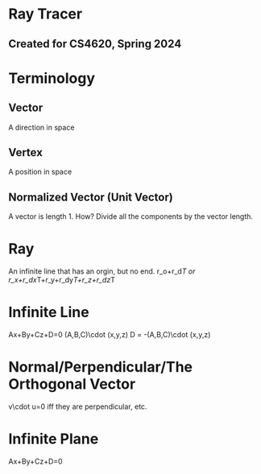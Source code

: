 # Ray Tracer 
## Created for CS4620, Spring 2024

# Terminology

## Vector
A direction in space

## Vertex 
A position in space

## Normalized Vector (Unit Vector)
A vector is length 1.
How? Divide all the components by the vector length.

# Ray
An infinite line that has an orgin, but no end.
r_o+r_d*T or r_x+r_dx*T+r_y+r_dy*T+r_z+r_dz*T

# Infinite Line
Ax+By+Cz+D=0
(A,B,C)\cdot (x,y,z)
D = -(A,B,C)\cdot (x,y,z)

# Normal/Perpendicular/The Orthogonal Vector
v\cdot u=0 iff they are perpendicular, etc.

# Infinite Plane
Ax+By+Cz+D=0

